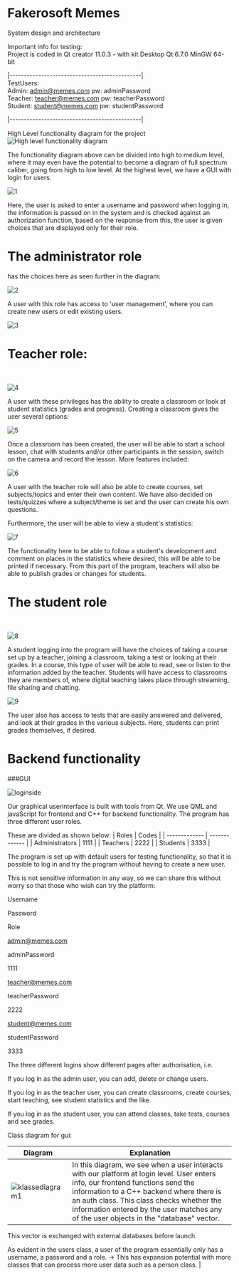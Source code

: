 # Fakerosoft Memes 
System design and architecture

Important info for testing:<br>
Project is coded in Qt creator 11.0.3 - with kit Desktop Qt 6.7.0 MinGW 64-bit

|----------------------------------------------|<br>
TestUsers: <br>
Admin: admin@memes.com pw: adminPassword<br>
Teacher: teacher@memes.com pw: teacherPassword<br>
Student: student@memes.com pw: studentPassword<br>

|----------------------------------------------|<br>



High Level functionality diagram for the project
![High level functionality diagram](https://github.com/Bjorgeh/semesteroppgave_23/assets/122554284/efec58f7-cd46-4039-be30-84ebbbb8c107)

The functionality diagram above can be divided into high to medium level, where it may even have the potential to become a diagram of full spectrum caliber, going from high to low level. At the highest level, we have a GUI with login for users.

![1](https://github.com/Bjorgeh/semesteroppgave_23/assets/122554284/101ed60b-0b4f-47ef-877a-882b142fa9b7)<br>

Here, the user is asked to enter a username and password when logging in, the information is passed on in the system and is checked against an authorization function, based on the response from this, the user is given choices that are displayed only for their role.

<h1><b>The administrator role</b></h1> has the choices here as seen further in the diagram:
<br>

![2](https://github.com/Bjorgeh/semesteroppgave_23/assets/122554284/b88091f9-9131-4571-a956-5c058a9958cb)
 
A user with this role has access to 'user management', where you can create new users or edit existing users.
<br>

![3](https://github.com/Bjorgeh/semesteroppgave_23/assets/122554284/ef6baa12-bc54-4e14-bb1e-ac049e5c28dd)

<h1><b>Teacher role:</b></h1>
<br>

![4](https://github.com/Bjorgeh/semesteroppgave_23/assets/122554284/218c24e8-69d5-4a46-9e1a-156299ecfe1e)

A user with these privileges has the ability to create a classroom or look at student statistics (grades and progress).
Creating a classroom gives the user several options:
<br>

![5](https://github.com/Bjorgeh/semesteroppgave_23/assets/122554284/ec2c610a-38ec-4d10-9b4e-868cda4388c0)

Once a classroom has been created, the user will be able to start a school lesson, chat with students and/or other participants in the session, switch on the camera and record the lesson.
More features included:
<br>

![6](https://github.com/Bjorgeh/semesteroppgave_23/assets/122554284/f41b8e8e-cecc-4e59-8447-a741e313b7d6)

A user with the teacher role will also be able to create courses, set subjects/topics and enter their own content. We have also decided on tests/quizzes where a subject/theme is set and the user can create his own questions.

Furthermore, the user will be able to view a student's statistics:
<br>

![7](https://github.com/Bjorgeh/semesteroppgave_23/assets/122554284/a6656e1a-a5e7-42b6-b73c-fa0752ac885e)

The functionality here to be able to follow a student's development and comment on places in the statistics where desired, this will be able to be printed if necessary. From this part of the program, teachers will also be able to publish grades or changes for students.
<h1><b>The student role</b></h1>
<br>

![8](https://github.com/Bjorgeh/semesteroppgave_23/assets/122554284/0bcda561-746c-40d9-b5fc-8038a40ea2b2)

A student logging into the program will have the choices of taking a course set up by a teacher, joining a classroom, taking a test or looking at their grades.
In a course, this type of user will be able to read, see or listen to the information added by the teacher. Students will have access to classrooms they are members of, where digital teaching takes place through streaming, file sharing and chatting.
<br>

![9](https://github.com/Bjorgeh/semesteroppgave_23/assets/122554284/7d1b6342-b37f-47a0-830c-3c8b863a9040)

The user also has access to tests that are easily answered and delivered, and look at their grades in the various subjects. Here, students can print grades themselves, if desired.


<h1>Backend functionality</h1>

###GUI <br>

![loginside](https://github.com/Bjorgeh/semesteroppgave_23/assets/122554284/d1071cc9-6f3d-4dbe-a706-233faa5647ed)

Our graphical userinterface is built with tools from Qt. We use QML and javaScript for frontend and C++ for backend functionality. The program has three different user roles.

These are divided as shown below:
| Roles  | Codes |
| ------------- | ------------- |
| Administrators  | 1111  |
| Teachers  | 2222  |
| Students  | 3333  |


The program is set up with default users for testing functionality, so that it is possible to log in and try the program without having to create a new user.

 

This is not sensitive information in any way, so we can share this without worry so that those who wish can try the platform:

Username

Password

Role

admin@memes.com

adminPassword

1111

teacher@memes.com

teacherPassword

2222

student@memes.com

studentPassword

3333

 

The three different logins show different pages after authorisation, i.e.

If you log in as the admin user, you can add, delete or change users.

If you log in as the teacher user, you can create classrooms, create courses, start teaching, see student statistics and the like.

If you log in as the student user, you can attend classes, take tests, courses and see grades.

Class diagram for gui:

 

| Diagram | Explanation |
| ------------- | ------------- |
| ![klassediagram1](https://github.com/Bjorgeh/semesteroppgave_23/assets/122554284/4402c5e1-6b7a-424a-b45a-f6b08ac8e777)  | In this diagram, we see when a user interacts with our platform at login level. User enters info, our frontend functions send the information to a C++ backend where there is an auth class. This class checks whether the information entered by the user matches any of the user objects in the "database" vector.

This vector is exchanged with external databases before launch.

As evident in the users class, a user of the program essentially only has a username, a password and a role. -> This has expansion potential with more classes that can process more user data such as a person class. |




<br>



